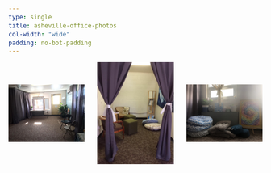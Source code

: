 ```yaml
---
type: single
title: asheville-office-photos
col-width: "wide"
padding: no-bot-padding
---
```


<div class="office-photos-container" style="display: flex; justify-content: space-between; align-items: center;">
  <img src="/assets/images/asheville-office-3.jpg" alt="Office Photo 3" class="img-responsive" style="max-width: 30%; float:left;">
  <img src="/assets/images/asheville-office-1.jpg" alt="Office Photo 1" class="img-responsive" style="max-width: 30%; float:left;">
  <img src="/assets/images/asheville-office-2.jpg" alt="Office Photo 2" class="img-responsive" style="max-width: 30%; float:left;">
</div>

<!-- ![Office Photo 1](/assets/images/asheville-office-1.jpg){:class="img-responsive" style="max-width: 33%; float:left;"}
![Office Photo 2](/assets/images/asheville-office-2.jpg){:class="img-responsive" style="max-width: 33%; float:left;"}
![Office Photo 3](/assets/images/asheville-office-3.jpg){:class="img-responsive" style="max-width: 33%; float:left;"} -->
